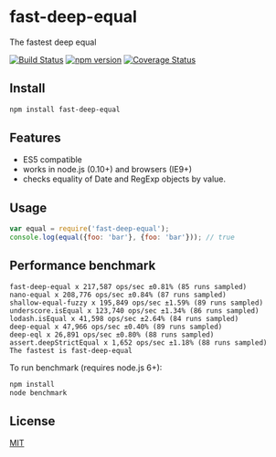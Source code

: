 # fast-deep-equal
The fastest deep equal

[![Build Status](https://travis-ci.org/epoberezkin/fast-deep-equal.svg?branch=master)](https://travis-ci.org/epoberezkin/fast-deep-equal)
[![npm version](https://badge.fury.io/js/fast-deep-equal.svg)](http://badge.fury.io/js/fast-deep-equal)
[![Coverage Status](https://coveralls.io/repos/github/epoberezkin/fast-deep-equal/badge.svg?branch=master)](https://coveralls.io/github/epoberezkin/fast-deep-equal?branch=master)


## Install

```bash
npm install fast-deep-equal
```


## Features

- ES5 compatible
- works in node.js (0.10+) and browsers (IE9+)
- checks equality of Date and RegExp objects by value.


## Usage

```javascript
var equal = require('fast-deep-equal');
console.log(equal({foo: 'bar'}, {foo: 'bar'})); // true
```


## Performance benchmark

```
fast-deep-equal x 217,587 ops/sec ±0.81% (85 runs sampled)
nano-equal x 208,776 ops/sec ±0.84% (87 runs sampled)
shallow-equal-fuzzy x 195,849 ops/sec ±1.59% (89 runs sampled)
underscore.isEqual x 123,740 ops/sec ±1.34% (86 runs sampled)
lodash.isEqual x 41,598 ops/sec ±2.64% (84 runs sampled)
deep-equal x 47,966 ops/sec ±0.40% (89 runs sampled)
deep-eql x 26,891 ops/sec ±0.80% (88 runs sampled)
assert.deepStrictEqual x 1,652 ops/sec ±1.18% (88 runs sampled)
The fastest is fast-deep-equal
```

To run benchmark (requires node.js 6+):

```bash
npm install
node benchmark
```


## License

[MIT](https://github.com/epoberezkin/fast-deep-equal/blob/master/LICENSE)
